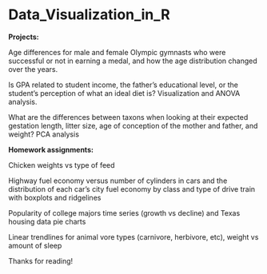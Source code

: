 # Data_Visualization_in_R

**Projects:**
  
  Age differences for male and female Olympic gymnasts who were successful or not in earning a medal, and how the age distribution changed over the years.
  
  Is GPA related to student income, the father’s educational level, or the student’s perception of what an ideal diet is? Visualization and ANOVA analysis.
  
  What are the differences between taxons when looking at their expected gestation length, litter size, age of conception of the mother and father, and weight? PCA analysis
  
  
**Homework assignments:**
  
  Chicken weights vs type of feed
  
  Highway fuel economy versus number of cylinders in cars and the distribution of each car’s city fuel economy by class and type of drive train with boxplots and ridgelines
  
  Popularity of college majors time series (growth vs decline) and Texas housing data pie charts
  
  Linear trendlines for animal vore types (carnivore, herbivore, etc), weight vs amount of sleep
  
Thanks for reading!
